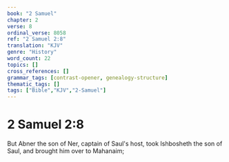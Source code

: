 ```yaml
---
book: "2 Samuel"
chapter: 2
verse: 8
ordinal_verse: 8058
ref: "2 Samuel 2:8"
translation: "KJV"
genre: "History"
word_count: 22
topics: []
cross_references: []
grammar_tags: [contrast-opener, genealogy-structure]
thematic_tags: []
tags: ["Bible","KJV","2-Samuel"]
---
```


# 2 Samuel 2:8

But Abner the son of Ner, captain of Saul's host, took Ishbosheth the son of Saul, and brought him over to Mahanaim;
